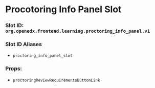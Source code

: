 # Procotoring Info Panel Slot

### Slot ID: `org.openedx.frontend.learning.proctoring_info_panel.v1`

### Slot ID Aliases
* `proctoring_info_panel_slot`

### Props:
* `proctoringReviewRequirementsButtonLink`
